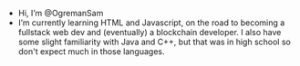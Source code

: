 - Hi, I’m @OgremanSam
- I’m currently learning HTML and Javascript, on the road to becoming a fullstack web dev and (eventually) a 
  blockchain developer. I also have some slight familiarity with Java and C++, but that was in high school so 
  don't expect much in those languages.
  

